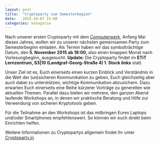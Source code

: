 ```yaml
---
layout: post
title:  "Cryptoparty zum Semesterbeginn"
date:   2015-10-07 15:00
categories: kategorie
---
```


Nach unserer ersten Cryptoparty mit dem [Computerwerk](http://www.computerwerk.org/veranstaltungen.html), Anfang Mai dieses Jahres, wollen wir zu unserer nächsten gemeinsamen Party zum Semesterbeginn einladen. Als Termin haben wir das symbolträchtige Datum, den **5. November 2015 ab 18:00**, also einen knappen Monat nach Vorlesungbeginn, ausgesucht. **Update:** Die Cryptoparty findet im **ETiT Lernzentrum, S3|10 (Landgraf-Georg-Straße 4) 1. Stock links** statt. 

Unser Ziel ist es, Euch einerseits einen kurzen Einblick und Verständnis in die Welt der (un)sicheren Kommunikation zu geben, Euch gleichzeitig aber auch dabei zu unterstützen,  wichtige Kommunikation abzusichern. Dazu erwarten Euch einerseits eine Reihe kürzerer Vorträge zu generellen wie aktuellen Themen. Parallel dazu bieten wir mehrere, den ganzen Abend laufende Workshops an, in denen wir praktische Beratung und Hilfe zur Verwendung von  sicheren Kryptotools geben.

Für die Teilnahme an den Workshops ist das mitbringen Eures Laptops und/oder Smartphones empfehlenswert. So können wir euch direkt beim Einrichten helfen.

Weitere Informationen zu Cryptopartys allgemein findet ihr unter [Cryptoparty.in](https://www.cryptoparty.in/)
